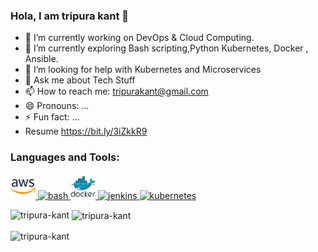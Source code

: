 ### Hola, I am tripura kant 👋

- 🔭 I’m currently working on DevOps & Cloud Computing.
- 🌱 I’m currently exploring Bash scripting,Python Kubernetes, Docker , Ansible.
- 🤔 I’m looking for help with Kubernetes and Microservices
- 💬 Ask me about Tech Stuff
- 📫 How to reach me: tripurakant@gmail.com
- 😄 Pronouns: ...
- ⚡ Fun fact: ...
- Resume https://bit.ly/3iZkkR9





<p align="left">
</p>

<h3 align="left">Languages and Tools:</h3>
<p align="left"> <a href="https://aws.amazon.com" target="_blank" rel="noreferrer"> <img src="https://raw.githubusercontent.com/devicons/devicon/master/icons/amazonwebservices/amazonwebservices-original-wordmark.svg" alt="aws" width="40" height="40"/> </a> <a href="https://www.gnu.org/software/bash/" target="_blank" rel="noreferrer"> <img src="https://www.vectorlogo.zone/logos/gnu_bash/gnu_bash-icon.svg" alt="bash" width="40" height="40"/> </a> <a href="https://www.docker.com/" target="_blank" rel="noreferrer"> <img src="https://raw.githubusercontent.com/devicons/devicon/master/icons/docker/docker-original-wordmark.svg" alt="docker" width="40" height="40"/> </a> <a href="https://www.jenkins.io" target="_blank" rel="noreferrer"> <img src="https://www.vectorlogo.zone/logos/jenkins/jenkins-icon.svg" alt="jenkins" width="40" height="40"/> </a> <a href="https://kubernetes.io" target="_blank" rel="noreferrer"> <img src="https://www.vectorlogo.zone/logos/kubernetes/kubernetes-icon.svg" alt="kubernetes" width="40" height="40"/> </a> </p>

<p><img align="left" src="https://github-readme-stats.vercel.app/api/top-langs?username=tripura-kant&show_icons=true&locale=en&layout=compact&theme=dark" alt="tripura-kant" /></p>

<p>&nbsp;<img align="center" src="https://github-readme-stats.vercel.app/api?username=tripura-kant&show_icons=true&locale=en" alt="tripura-kant" /></p>

<p><img align="center" src="https://github-readme-streak-stats.herokuapp.com/?user=tripura-kant&" alt="tripura-kant" /></p>
